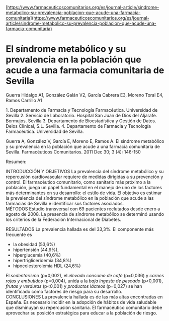 [https://www.farmaceuticoscomunitarios.org/es/journal-article/sindrome-metabolico-su-prevalencia-poblacion-que-acude-una-farmacia-comunitaria](https://www.farmaceuticoscomunitarios.org/es/journal-article/sindrome-metabolico-su-prevalencia-poblacion-que-acude-una-farmacia-comunitaria)




# El síndrome metabólico y su prevalencia en la población que acude a una farmacia comunitaria de Sevilla

Guerra Hidalgo A1, González Galán V2, García Cabrera E3, Moreno Toral E4, Ramos Carrillo A1

1\. Departamento de Farmacia y Tecnología Farmacéutica. Universidad de Sevilla 2\. Servicio de Laboratorio. Hospital San Juan de Dios del Aljarafe. Bormujos. Sevilla 3\. Departamento de Bioestadística y Gestión de Datos. Delos Clinical, S.L. Sevilla. 4\. Departamento de Farmacia y Tecnología Farmacéutica. Universidad de Sevilla. 

 Guerra A, González V, García E, Moreno E, Ramos A. El síndrome metabólico y su prevalencia en la población que acude a una farmacia comunitaria de Sevilla. Farmacéuticos Comunitarios. 2011 Dec 30; 3 (4): 146-150 

Resumen: 

INTRODUCCIÓN Y OBJETIVOS La prevalencia del síndrome metabólico y su repercusión cardiovascular requiere de medidas dirigidas a su prevención y control. El farmacéutico comunitario, como sanitario más próximo a la población, juega un papel fundamental en el manejo de uno de los factores más determinantes en su desarrollo: el estilo de vida. El objetivo es estimar la prevalencia del síndrome metabólico en la población que acude a las farmacias de Sevilla e identificar sus factores asociados.  
MÉTODOS Estudio transversal con 69 pacientes reclutados desde enero a agosto de 2008\. La presencia de síndrome metabólico se determinó usando los criterios de la Federación Internacional de Diabetes. 

RESULTADOS La prevalencia hallada es del 33,3%. 
El componente más frecuente es 
- la obesidad (53,6%)
- hipertensión (44,9%), 
- hiperglucemia (40,6%)
- hipertrigliceridemia (34,8%)
- hipocolesterolemia HDL (24,6%)

El *sedentarismo* (p=0,002), el *elevado consumo de café* (p=0,036) y *carnes rojas y embutidos* (p=0,004), unida a la *baja ingesta de pescado* (p<0,001), *frutas y verduras* (p<0,001) y *productos lácteos* (p=0,027) se han identificado como factores de riesgo para su desarrollo.  
CONCLUSIONES La prevalencia hallada es de las más altas encontradas en España. Es necesario incidir en la adopción de hábitos de vida saludable que disminuyan su repercusión sanitaria. El farmacéutico comunitario debe aprovechar su posición estratégica para educar a la población de riesgo.


